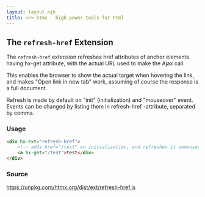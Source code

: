 ```yaml
---
layout: layout.njk
title: </> htmx - high power tools for html
---
```


## The `refresh-href` Extension

The `refresh-href` extension refreshes href attributes of anchor elements having hx-get attribute, with the actual URL used to make the Ajax call.

This enables the browser to show the actual target when hovering the link, and makes "Open link in new tab" work, assuming of course the response is a full document.

Refresh is made by default on "init" (initialization) and "mouseover" event. Events can be changed by listing them in refresh-href -attribute, separated by comma.

### Usage

```html
<div hx-ext="refresh-href">
    <!-- adds href="/test" on initialization, and refreshes it onmouseover -->
    <a hx-get="/test">test</div>
</div>
```

### Source

<https://unpkg.com/htmx.org/dist/ext/refresh-href.js>
